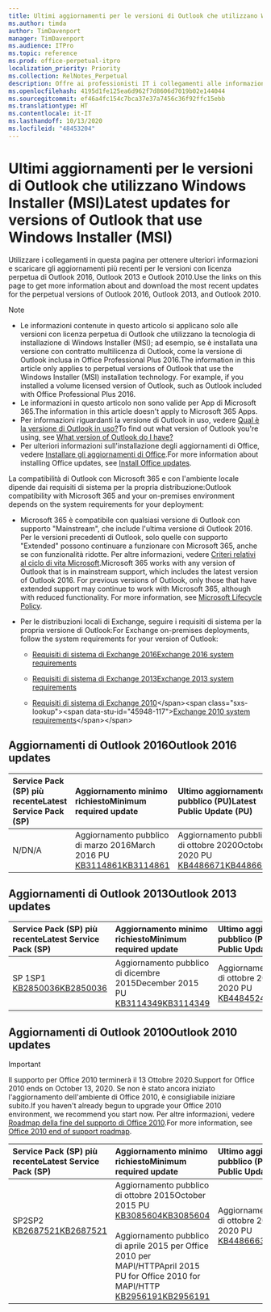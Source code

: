 ```yaml
---
title: Ultimi aggiornamenti per le versioni di Outlook che utilizzano Windows Installer (MSI)
ms.author: timda
author: TimDavenport
manager: TimDavenport
ms.audience: ITPro
ms.topic: reference
ms.prod: office-perpetual-itpro
localization_priority: Priority
ms.collection: RelNotes_Perpetual
description: Offre ai professionisti IT i collegamenti alle informazioni sugli aggiornamenti più recenti delle versioni con licenza perpetua di Outlook 2016, Outlook 2013, e Outlook 2010
ms.openlocfilehash: 4195d1fe125ea6d962f7d8606d7019b02e144044
ms.sourcegitcommit: ef46a4fc154c7bca37e37a7456c36f92ffc15ebb
ms.translationtype: HT
ms.contentlocale: it-IT
ms.lasthandoff: 10/13/2020
ms.locfileid: "48453204"
---
```

# <a name="latest-updates-for-versions-of-outlook-that-use-windows-installer-msi"></a><span data-ttu-id="45948-103">Ultimi aggiornamenti per le versioni di Outlook che utilizzano Windows Installer (MSI)</span><span class="sxs-lookup"><span data-stu-id="45948-103">Latest updates for versions of Outlook that use Windows Installer (MSI)</span></span>

<span data-ttu-id="45948-104">Utilizzare i collegamenti in questa pagina per ottenere ulteriori informazioni e scaricare gli aggiornamenti più recenti per le versioni con licenza perpetua di Outlook 2016, Outlook 2013 e Outlook 2010.</span><span class="sxs-lookup"><span data-stu-id="45948-104">Use the links on this page to get more information about and download the most recent updates for the perpetual versions of Outlook 2016, Outlook 2013, and Outlook 2010.</span></span>
  
> [!NOTE]
> - <span data-ttu-id="45948-p101">Le informazioni contenute in questo articolo si applicano solo alle versioni con licenza perpetua di Outlook che utilizzano la tecnologia di installazione di Windows Installer (MSI); ad esempio, se è installata una versione con contratto multilicenza di Outlook, come la versione di Outlook inclusa in Office Professional Plus 2016.</span><span class="sxs-lookup"><span data-stu-id="45948-p101">The information in this article only applies to perpetual versions of Outlook that use the Windows Installer (MSI) installation technology. For example, if you installed a volume licensed version of Outlook, such as Outlook included with Office Professional Plus 2016.</span></span>
> - <span data-ttu-id="45948-107">Le informazioni in questo articolo non sono valide per App di Microsoft 365.</span><span class="sxs-lookup"><span data-stu-id="45948-107">The information in this article doesn't apply to Microsoft 365 Apps.</span></span>
> - <span data-ttu-id="45948-108">Per informazioni riguardanti la versione di Outlook in uso, vedere [Qual è la versione di Outlook in uso?](https://support.office.com/article/b3a9568c-edb5-42b9-9825-d48d82b2257c)</span><span class="sxs-lookup"><span data-stu-id="45948-108">To find out what version of Outlook you're using, see [What version of Outlook do I have?](https://support.office.com/article/b3a9568c-edb5-42b9-9825-d48d82b2257c)</span></span>
> - <span data-ttu-id="45948-109">Per ulteriori informazioni sull'installazione degli aggiornamenti di Office, vedere [Installare gli aggiornamenti di Office](https://support.office.com/article/2ab296f3-7f03-43a2-8e50-46de917611c5).</span><span class="sxs-lookup"><span data-stu-id="45948-109">For more information about installing Office updates, see [Install Office updates](https://support.office.com/article/2ab296f3-7f03-43a2-8e50-46de917611c5).</span></span> 
  
<span data-ttu-id="45948-110">La compatibilità di Outlook con Microsoft 365 e con l'ambiente locale dipende dai requisiti di sistema per la propria distribuzione:</span><span class="sxs-lookup"><span data-stu-id="45948-110">Outlook compatibility with Microsoft 365 and your on-premises environment depends on the system requirements for your deployment:</span></span>
  
- <span data-ttu-id="45948-p102">Microsoft 365 è compatibile con qualsiasi versione di Outlook con supporto "Mainstream", che include l'ultima versione di Outlook 2016. Per le versioni precedenti di Outlook, solo quelle con supporto "Extended" possono continuare a funzionare con Microsoft 365, anche se con funzionalità ridotte. Per altre informazioni, vedere [Criteri relativi al ciclo di vita Microsoft](https://support.microsoft.com/lifecycle).</span><span class="sxs-lookup"><span data-stu-id="45948-p102">Microsoft 365 works with any version of Outlook that is in mainstream support, which includes the latest version of Outlook 2016. For previous versions of Outlook, only those that have extended support may continue to work with Microsoft 365, although with reduced functionality. For more information, see [Microsoft Lifecycle Policy](https://support.microsoft.com/lifecycle).</span></span>
    
- <span data-ttu-id="45948-114">Per le distribuzioni locali di Exchange, seguire i requisiti di sistema per la propria versione di Outlook:</span><span class="sxs-lookup"><span data-stu-id="45948-114">For Exchange on-premises deployments, follow the system requirements for your version of Outlook:</span></span>
    
  - [<span data-ttu-id="45948-115">Requisiti di sistema di Exchange 2016</span><span class="sxs-lookup"><span data-stu-id="45948-115">Exchange 2016 system requirements</span></span>](https://docs.microsoft.com/Exchange/plan-and-deploy/system-requirements)
    
  - [<span data-ttu-id="45948-116">Requisiti di sistema di Exchange 2013</span><span class="sxs-lookup"><span data-stu-id="45948-116">Exchange 2013 system requirements</span></span>](https://docs.microsoft.com/exchange/exchange-2013-system-requirements-exchange-2013-help)
    
  - <span data-ttu-id="45948-117">[Requisiti di sistema di Exchange 2010](https://docs.microsoft.com/previous-versions/office/exchange-server-2010/aa996719(v=exchg.141))</span><span class="sxs-lookup"><span data-stu-id="45948-117">[Exchange 2010 system requirements](https://docs.microsoft.com/previous-versions/office/exchange-server-2010/aa996719(v=exchg.141))</span></span>

   
## <a name="outlook-2016-updates"></a><span data-ttu-id="45948-118">Aggiornamenti di Outlook 2016</span><span class="sxs-lookup"><span data-stu-id="45948-118">Outlook 2016 updates</span></span>

|<span data-ttu-id="45948-119">**Service Pack (SP) più recente**</span><span class="sxs-lookup"><span data-stu-id="45948-119">**Latest Service Pack (SP)**</span></span>|<span data-ttu-id="45948-120">**Aggiornamento minimo richiesto**</span><span class="sxs-lookup"><span data-stu-id="45948-120">**Minimum required update**</span></span>|<span data-ttu-id="45948-121">**Ultimo aggiornamento pubblico (PU)**</span><span class="sxs-lookup"><span data-stu-id="45948-121">**Latest Public Update (PU)**</span></span>|
|:-----|:-----|:-----|
|<span data-ttu-id="45948-122">N/D</span><span class="sxs-lookup"><span data-stu-id="45948-122">N/A</span></span>  <br/> |<span data-ttu-id="45948-123">Aggiornamento pubblico di marzo 2016</span><span class="sxs-lookup"><span data-stu-id="45948-123">March 2016 PU</span></span> <br/>[<span data-ttu-id="45948-124">KB3114861</span><span class="sxs-lookup"><span data-stu-id="45948-124">KB3114861</span></span>](https://support.microsoft.com/help/3114861) <br/> |<span data-ttu-id="45948-125">Aggiornamento pubblico di ottobre 2020</span><span class="sxs-lookup"><span data-stu-id="45948-125">October 2020 PU</span></span> <br/>[<span data-ttu-id="45948-126">KB4486671</span><span class="sxs-lookup"><span data-stu-id="45948-126">KB4486671</span></span>](https://support.microsoft.com/help/4486671) 

## <a name="outlook-2013-updates"></a><span data-ttu-id="45948-127">Aggiornamenti di Outlook 2013</span><span class="sxs-lookup"><span data-stu-id="45948-127">Outlook 2013 updates</span></span>

|<span data-ttu-id="45948-128">**Service Pack (SP) più recente**</span><span class="sxs-lookup"><span data-stu-id="45948-128">**Latest Service Pack (SP)**</span></span>|<span data-ttu-id="45948-129">**Aggiornamento minimo richiesto**</span><span class="sxs-lookup"><span data-stu-id="45948-129">**Minimum required update**</span></span>|<span data-ttu-id="45948-130">**Ultimo aggiornamento pubblico (PU)**</span><span class="sxs-lookup"><span data-stu-id="45948-130">**Latest Public Update (PU)**</span></span>|
|:-----|:-----|:-----|
|<span data-ttu-id="45948-131">SP 1</span><span class="sxs-lookup"><span data-stu-id="45948-131">SP1</span></span>  <br/>[<span data-ttu-id="45948-132">KB2850036</span><span class="sxs-lookup"><span data-stu-id="45948-132">KB2850036</span></span>](https://go.microsoft.com/fwlink/p/?LinkId=512538) <br/> |<span data-ttu-id="45948-133">Aggiornamento pubblico di dicembre 2015</span><span class="sxs-lookup"><span data-stu-id="45948-133">December 2015 PU</span></span> <br/>[<span data-ttu-id="45948-134">KB3114349</span><span class="sxs-lookup"><span data-stu-id="45948-134">KB3114349</span></span>](https://support.microsoft.com/kb/3114349) <br/> |<span data-ttu-id="45948-135">Aggiornamento pubblico di ottobre 2020</span><span class="sxs-lookup"><span data-stu-id="45948-135">October 2020 PU</span></span> <br/>[<span data-ttu-id="45948-136">KB4484524</span><span class="sxs-lookup"><span data-stu-id="45948-136">KB4484524</span></span>](https://support.microsoft.com/help/4484524)  |
   
## <a name="outlook-2010-updates"></a><span data-ttu-id="45948-137">Aggiornamenti di Outlook 2010</span><span class="sxs-lookup"><span data-stu-id="45948-137">Outlook 2010 updates</span></span>
> [!IMPORTANT]
> <span data-ttu-id="45948-138">Il supporto per Office 2010 terminerà il 13 Ottobre 2020.</span><span class="sxs-lookup"><span data-stu-id="45948-138">Support for Office 2010 ends on October 13, 2020.</span></span> <span data-ttu-id="45948-139">Se non è stato ancora iniziato l'aggiornamento dell'ambiente di Office 2010, è consigliabile iniziare subito.</span><span class="sxs-lookup"><span data-stu-id="45948-139">If you haven't already begun to upgrade your Office 2010 environment, we recommend you start now.</span></span> <span data-ttu-id="45948-140">Per altre informazioni, vedere [Roadmap della fine del supporto di Office 2010](https://docs.microsoft.com/DeployOffice/office-2010-end-support-roadmap).</span><span class="sxs-lookup"><span data-stu-id="45948-140">For more information, see [Office 2010 end of support roadmap](https://docs.microsoft.com/DeployOffice/office-2010-end-support-roadmap).</span></span>

|<span data-ttu-id="45948-141">**Service Pack (SP) più recente**</span><span class="sxs-lookup"><span data-stu-id="45948-141">**Latest Service Pack (SP)**</span></span>|<span data-ttu-id="45948-142">**Aggiornamento minimo richiesto**</span><span class="sxs-lookup"><span data-stu-id="45948-142">**Minimum required update**</span></span>|<span data-ttu-id="45948-143">**Ultimo aggiornamento pubblico (PU)**</span><span class="sxs-lookup"><span data-stu-id="45948-143">**Latest Public Update (PU)**</span></span>|
|:-----|:-----|:-----|
|<span data-ttu-id="45948-144">SP2</span><span class="sxs-lookup"><span data-stu-id="45948-144">SP2</span></span> <br/>[<span data-ttu-id="45948-145">KB2687521</span><span class="sxs-lookup"><span data-stu-id="45948-145">KB2687521</span></span>](https://go.microsoft.com/fwlink/p/?LinkId=512542) <br><br><br><br/> |<span data-ttu-id="45948-146">Aggiornamento pubblico di ottobre 2015</span><span class="sxs-lookup"><span data-stu-id="45948-146">October 2015 PU</span></span> <br/> [<span data-ttu-id="45948-147">KB3085604</span><span class="sxs-lookup"><span data-stu-id="45948-147">KB3085604</span></span>](https://support.microsoft.com/kb/3085604) <br/><br/>  <span data-ttu-id="45948-148">Aggiornamento pubblico di aprile 2015 per Office 2010 per MAPI/HTTP</span><span class="sxs-lookup"><span data-stu-id="45948-148">April 2015 PU for Office 2010 for MAPI/HTTP</span></span> <br/> [<span data-ttu-id="45948-149">KB2956191</span><span class="sxs-lookup"><span data-stu-id="45948-149">KB2956191</span></span>](https://support.microsoft.com/help/2956191/april-14-2015-update-for-office-2010-kb2956191) <br/> |<span data-ttu-id="45948-150">Aggiornamento pubblico di ottobre 2020</span><span class="sxs-lookup"><span data-stu-id="45948-150">October 2020 PU</span></span> <br/>[<span data-ttu-id="45948-151">KB4486663</span><span class="sxs-lookup"><span data-stu-id="45948-151">KB4486663</span></span>](https://support.microsoft.com/help/4486663) <br><br><br><br/>|
   

